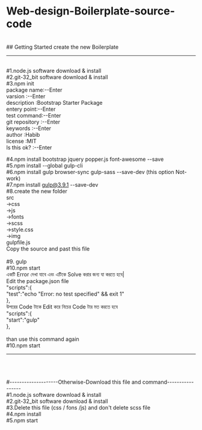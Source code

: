 # Web-design-Boilerplate-source-code
<br>## Getting Started create the new Boilerplate
<hr>
<br>#1.node.js software download & install
<br>#2.git-32_bit software download & install
<br>#3.npm init <br>
    	   package name:--Enter <br>
           varsion     :--Enter <br>
           description :Bootstrap Starter Package <br>
           entery point:--Enter <br>
           test command:--Enter <br>
        git repository :--Enter <br>
             keywords  :--Enter <br>
             author    :Habib   <br>
             license   :MIT     <br>
         Is this ok?   :--Enter <br>

#4.npm install bootstrap jquery popper.js font-awesome --save <br>
#5.npm install --global gulp-cli <br>
#6.npm install gulp browser-sync gulp-sass --save-dev (this option Not-work) <br>
#7.npm install gulp@3.9.1 --save-dev <br>
#8.create the new folder <br>
  src <br>
   ->css <br>
   ->js  <br>
   ->fonts <br>
   ->scss <br>
        ->style.css<br>
   ->img  <br>
   gulpfile.js <br>
    Copy the source and past this file <br><br>
  #9. gulp <br>
  #10.npm start <br>
     একটি Error দেখা যাবে এবং এটিকে Solve করার জন্য যা করতে হবে| <br>
    Edit the package.json file <br>
  "scripts":{ <br>
     "test":"echo \"Error: no test specified\" && exit 1"<br>
     },<br>
  উপরের Code টাকে Edit করে নিচের Code টার মত করতে হবে <br>
"scripts":{ <br>
     "start":"gulp" <br>
  },<br>   
 than use this command again <br>
#10.npm start

<hr>
<br><br><br>#--------------------Otherwise-Download this file and command-----------------
<br>#1.node.js software download & install
<br>#2.git-32_bit software download & install
<br>#3.Delete this file (css / fons /js) and don't delete scss file
<br>#4.npm install
<br>#5.npm start
